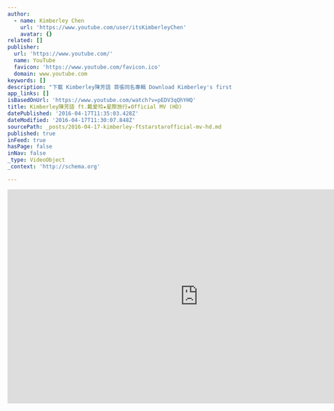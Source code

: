 ```yaml
---
author:
  - name: Kimberley Chen
    url: 'https://www.youtube.com/user/itsKimberleyChen'
    avatar: {}
related: []
publisher:
  url: 'https://www.youtube.com/'
  name: YouTube
  favicon: 'https://www.youtube.com/favicon.ico'
  domain: www.youtube.com
keywords: []
description: "下載 Kimberley陳芳語 首張同名專輯 Download Kimberley's first album on iTunes at http://smarturl.it/ed8i0c 下載 Kimberley陳芳語\"星際旅行\"單曲 on iTunes at http://smarturl.it/4o05cq \"Kimberley\" Facebook官方臉書粉絲團 https://www.facebook.com/heyitskimberley/ 透過Facebook、Smart Phone、WIFI...我們共處於這個S世代 「請你別再害怕 我會陪你長大...」 跟著Kimberley與戴愛玲一同奔上太空 進行一場S世代勇氣滿載的「星際旅行」 由戴愛玲跨刀rap.的【星際旅行】，宛如一部科幻電影般，Kimberley和戴愛玲變身星際女戰士，將hip-hop、饒舌、搖滾等元素全部丟進這艘時空飛船，mix成令人耳目一新的奇異格局讓人隨著音樂盡情搖擺、忘卻煩惱。"
app_links: []
isBasedOnUrl: 'https://www.youtube.com/watch?v=pEDV3qQhYHQ'
title: Kimberley陳芳語 ft.戴愛玲★星際旅行★Official MV (HD)
datePublished: '2016-04-17T11:35:03.428Z'
dateModified: '2016-04-17T11:30:07.848Z'
sourcePath: _posts/2016-04-17-kimberley-ftstarstarofficial-mv-hd.md
published: true
inFeed: true
hasPage: false
inNav: false
_type: VideoObject
_context: 'http://schema.org'

---
```

<iframe src="https://cdn.embedly.com/widgets/media.html?src=https%3A%2F%2Fwww.youtube.com%2Fembed%2FpEDV3qQhYHQ%3Ffeature%3Doembed&amp;url=https%3A%2F%2Fwww.youtube.com%2Fwatch%3Fv%3DpEDV3qQhYHQ&amp;image=https%3A%2F%2Fi.ytimg.com%2Fvi%2FpEDV3qQhYHQ%2Fhqdefault.jpg&amp;key=b7d04c9b404c499eba89ee7072e1c4f7&amp;type=text%2Fhtml&amp;schema=youtube" width="854" height="480" scrolling="no" frameborder="0" allowfullscreen="allowfullscreen" style=""></iframe>